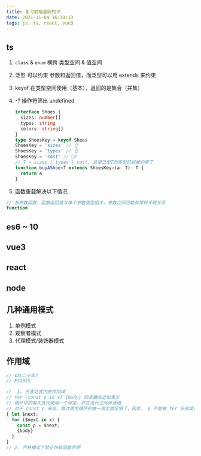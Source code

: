 ```yaml
---
title: 复习前端基础知识
date: 2021-11-04 16:10:13
tags: js, ts, react, vue3
---
```


## ts

1. `class` & `enum` 横跨 类型空间 & 值空间
2. 泛型 可以约束 参数和返回值，而泛型可以用 extends 来约束
3. keyof 在类型空间使用（基本），返回的是集合（并集）
4. -? 操作符筛出 undefined 

    ```ts
    interface Shoes {
      sizes: number[]
      types: string
      colors: string[]
    }
    type ShoesKey = keyof Shoes
    ShoesKey = 'sizes' // 👌
    ShoesKey = 'types' // 👌
    ShoesKey = 'cost' // 🙅‍♂️
    // T = sizes | types | cost, 这里泛型T的类型已经被约束了
    function buyAShoe<T extends ShoesKey>(a: T): T {
      return a
    }
    ```
5. 函数重载解决以下情况

```ts
// 多参数函数，函数返回值与单个参数类型相关，参数之间可能有某种关联关系
function 
```

## es6 ~ 10
## vue3
## react
## node
## 几种通用模式
1. 单例模式
2. 观察者模式
3. 代理模式/装饰器模式
## 作用域

```js
// 《JS二十年》
// ES2015

//  1. 三表达式内的作用域
// for (const p in x) {body} 的去糖后近似表示
// 循环中的每次迭代使用一个绑定，并在迭代之间传递值
// 对于 const p 来说，每次使用循环的唯一绑定就足够了，因此， p 不能被 for 头部或者循环体内的表达式修改 
{ let $next;
  for ($next in x) {
    const p = $next;
    {body}
  }
}
// 2. 严格模式下禁止块级函数声明
```
